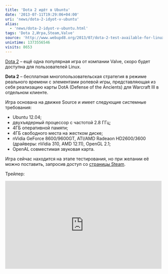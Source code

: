 ```yaml
---
title: 'Dota 2 идёт в Ubuntu'
date: '2013-07-11T19:29:06+04:00'
uri: 'news/dota-2-idyot-v-ubuntu'
alias: 
  - 'news/dota-2-idyot-v-ubuntu.html'
tags: 'Dota 2,Игра,Steam,Valve'
source: 'http://www.webupd8.org/2013/07/dota-2-test-available-for-linux-steam.html'
unixtime: 1373556546
visits: 8653
---
```

[Dota 2](http://ru.wikipedia.org/wiki/Dota_2) – ещё одна популярная игра от компании Valve, скоро будет доступна для пользователей Linux.
 
**Dota 2** – бесплатная многопользовательская стратегия в режиме реального времени с элементами ролевой игры, представляющая из себя реализацию карты DotA (Defense of the Ancients) для Warcraft III в отдельном клиенте.

Игра основана на движке Source и имеет следующие системные требования:

*   Ubuntu 12.04;
*   двухъядерный процессор с частотой 2.8 ГГц;
*   4ГБ оперативной памяти;
*   4ГБ свободного места на жестком диске;
*   nVidia GeForce 8600/9600GT, ATI/AMD Radeaon HD2600/3600 (драйверы: nVidia 310, AMD 12.11), OpenGL 2.1;
*   OpenAL совместимая звуковая карта.

Игра сейчас находится на этапе тестирования, но при желании её можно поставить, запросив доступ со [страницы Steam](http://store.steampowered.com/app/570/).

Трейлер:

<iframe width="500" height="281" src="https://www.youtube.com/embed/-cSFPIwMEq4" frameborder="0" allowfullscreen=""></iframe>
